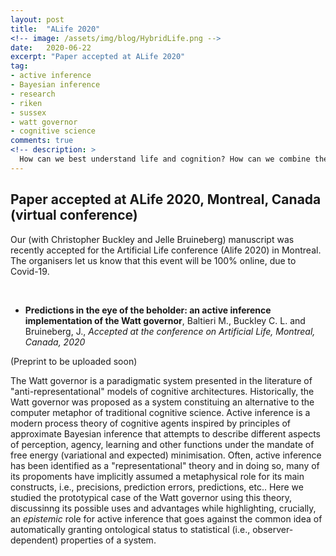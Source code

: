 ```yaml
---
layout: post
title:  "ALife 2020"
<!-- image: /assets/img/blog/HybridLife.png -->
date:   2020-06-22
excerpt: "Paper accepted at ALife 2020"
tag:
- active inference
- Bayesian inference
- research
- riken
- sussex
- watt governor
- cognitive science
comments: true
<!-- description: >
  How can we best understand life and cognition? How can we combine the results of different technological advances with natural organisms? -->
---
```



## Paper accepted at ALife 2020, Montreal, Canada (virtual conference)
Our (with Christopher Buckley and Jelle Bruineberg) manuscript was recently accepted for the Artificial Life conference (Alife 2020) in Montreal. The organisers let us know that this event will be 100% online, due to Covid-19.


&nbsp;
&nbsp;

- **Predictions in the eye of the beholder: an active inference implementation of the Watt governor**, Baltieri M., Buckley C. L. and Bruineberg, J., *Accepted at the conference on Artificial Life, Montreal, Canada, 2020* 

(Preprint to be uploaded soon)

The Watt governor is a paradigmatic system presented in the literature of "anti-representational" models of cognitive architectures. Historically, the Watt governor was proposed as a system constituing an alternative to the computer metaphor of traditional cognitive science. Active inference is a modern process theory of cognitive agents inspired by principles of approximate Bayesian inference that attempts to describe different aspects of perception, agency, learning and other functions under the mandate of free energy (variational and expected) minimisation. Often, active inference has been identified as a "representational" theory and in doing so, many of its propoments have implicitly assumed a metaphysical role for its main constructs, i.e., precisions, prediction errors, predictions, etc.. Here we studied the prototypical case of the Watt governor using this theory, discussinng its possible uses and advantages while highlighting, crucially, an *epistemic* role for active inference that goes against the common idea of automatically granting ontological status to statistical (i.e., observer-dependent) properties of a system.